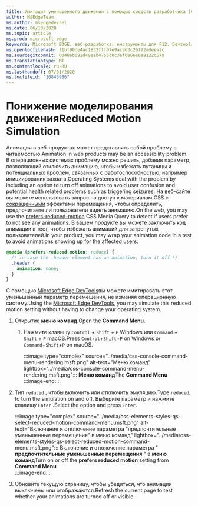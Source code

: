 ```yaml
---
title: Имитация уменьшенного движения с помощью средств разработчика (CSS понижает движение)
author: MSEdgeTeam
ms.author: msedgedevrel
ms.date: 06/18/2020
ms.topic: article
ms.prod: microsoft-edge
keywords: Microsoft EDGE, веб-разработка, инструменты для F12, Devtools
ms.openlocfilehash: f1bf90de4ac1832fff07e9ac963c26f92adeea2c
ms.sourcegitcommit: 0048eb692d49eab4755c0c3ef6866e6a9122d579
ms.translationtype: MT
ms.contentlocale: ru-RU
ms.lasthandoff: 07/01/2020
ms.locfileid: "10843986"
---
```

# <span data-ttu-id="0d878-103">Понижение моделирования движения</span><span class="sxs-lookup"><span data-stu-id="0d878-103">Reduced Motion Simulation</span></span>  

<span data-ttu-id="0d878-104">Анимация в веб-продуктах может представлять собой проблему с читаемостью.</span><span class="sxs-lookup"><span data-stu-id="0d878-104">Animation in web products may be an accessibility problem.</span></span>  <span data-ttu-id="0d878-105">В операционных системах проблему можно решить, добавив параметр, позволяющий отключить анимацию, чтобы избежать путаницы и потенциальных проблем, связанных с работоспособностью, например инициирования захвата.</span><span class="sxs-lookup"><span data-stu-id="0d878-105">Operating Systems deal with the problem by including an option to turn off animations to avoid user confusion and potential health related problems such as triggering seizures.</span></span>  <span data-ttu-id="0d878-106">На веб-сайте вы можете использовать запрос на доступ к материалам CSS с [сокращенными][MDNPrefersReducedMotion] эффектами перемещения, чтобы определить, предпочитаете ли пользователи видеть анимацию.</span><span class="sxs-lookup"><span data-stu-id="0d878-106">On the web, you may use the [prefers-reduced-motion][MDNPrefersReducedMotion] CSS Media Query to detect if users prefer to not see any animations.</span></span>  <span data-ttu-id="0d878-107">В вашем продукте вы можете заключить код анимации в тест, чтобы избежать анимаций для затронутых пользователей.</span><span class="sxs-lookup"><span data-stu-id="0d878-107">In your product, you may wrap your animation code in a test to avoid animations showing up for the affected users.</span></span>  

```css
@media (prefers-reduced-motion: reduce) {
  /* in case the .header element has an animation, turn it off */
  .header {
    animation: none;
  }
}
```  

<span data-ttu-id="0d878-108">С помощью [Microsoft Edge DevTools][DevtoolsGuideChromiumMain]вы можете имитировать этот уменьшенный параметр перемещения, не изменяя операционную систему.</span><span class="sxs-lookup"><span data-stu-id="0d878-108">Using the [Microsoft Edge DevTools][DevtoolsGuideChromiumMain], you may simulate this reduced motion setting without having to change your operating system.</span></span>  

1.  <span data-ttu-id="0d878-109">Открытие **меню команд**.</span><span class="sxs-lookup"><span data-stu-id="0d878-109">Open the **Command Menu**.</span></span>  
    1.  <span data-ttu-id="0d878-110">Нажмите клавишу `Control` + `Shift` + `P` Windows или `Command` + `Shift` + `P` macOS.</span><span class="sxs-lookup"><span data-stu-id="0d878-110">Press `Control`+`Shift`+`P`  on Windows or `Command`+`Shift`+`P` on macOS.</span></span>  
        
        :::image type="complex" source="../media/css-console-command-menu-rendering.msft.png" alt-text="Меню команд" lightbox="../media/css-console-command-menu-rendering.msft.png":::
           <span data-ttu-id="0d878-112">**Меню команд**</span><span class="sxs-lookup"><span data-stu-id="0d878-112">The **Command Menu**</span></span>  
        :::image-end:::   
        
1.  <span data-ttu-id="0d878-113">Тип `reduced` , чтобы включить или отключить эмуляцию.</span><span class="sxs-lookup"><span data-stu-id="0d878-113">Type `reduced`, to turn the simulation on and off.</span></span>  <span data-ttu-id="0d878-114">Выберите параметр и нажмите клавишу `Enter` .</span><span class="sxs-lookup"><span data-stu-id="0d878-114">Select the option and press `Enter`.</span></span>  
    
    :::image type="complex" source="../media/css-elements-styles-qs-select-reduced-motion-command-menu.msft.png" alt-text="Включение и отключение параметра "предпочтительные уменьшенные перемещения" в меню команд" lightbox="../media/css-elements-styles-qs-select-reduced-motion-command-menu.msft.png":::
       <span data-ttu-id="0d878-116">Включение и отключение параметра " **предпочтительные уменьшенные перемещения** " в **меню команд**</span><span class="sxs-lookup"><span data-stu-id="0d878-116">Turn on or off the **prefers reduced motion** setting from **Command Menu**</span></span>  
    :::image-end:::  
    
1.  <span data-ttu-id="0d878-117">Обновите текущую страницу, чтобы убедиться, что анимации выключены или отображаются.</span><span class="sxs-lookup"><span data-stu-id="0d878-117">Refresh the current page to test whether your animations are turned off or visible.</span></span>  
    
<!-- image links -->  

[ImageCommandMenu]: /microsoft-edge/devtools-guide-chromium/media/css-console-command-menu-rendering.msft.png "Рисунок 1: меню команд"  
[ImageToggleReducedMotionFromCommandMenu]: /microsoft-edge/devtools-guide-chromium/media/css-elements-styles-qs-select-reduced-motion-command-menu.msft.png "Рисунок 2: переключение уменьшенного движения из палитры команд"

<!-- links -->  

[DevtoolsGuideChromiumMain]: ../../devtools-guide-chromium.md "Microsoft EDGE (Chromium) — Инструменты разработчика Microsoft | Документы Microsoft"  

[MDNPrefersReducedMotion]: https://developer.mozilla.org/en-US/docs/Web/CSS/@media/prefers-reduced-motion "предпочитать — понижение уровня | MDN"  
